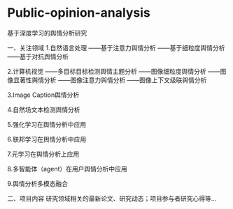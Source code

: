 # Public-opinion-analysis
基于深度学习的舆情分析研究

一、关注领域
1.自然语言处理
   ——基于注意力舆情分析
   ——基于细粒度舆情分析
   ——基于对抗舆情分析
 
2.计算机视觉
   ——多目标目标检测舆情主题分析
   ——图像细粒度舆情分析
   ——图像显著性舆情分析
   ——图像注意力舆情分析
   ——图像上下文级联舆情分析
   
 3.Image Caption舆情分析
 
 4.自然场文本检测舆情分析
   
 5.强化学习在舆情分析中应用
  
 6.联邦学习在舆情分析中应用
  
 7.元学习在舆情分析上应用
  
 8.多智能体（agent）在用户舆情分析中应用

 9.舆情分析多模态融合

二、项目内容
  研究领域相关的最新论文、研究动态；项目参与者研究心得等...
